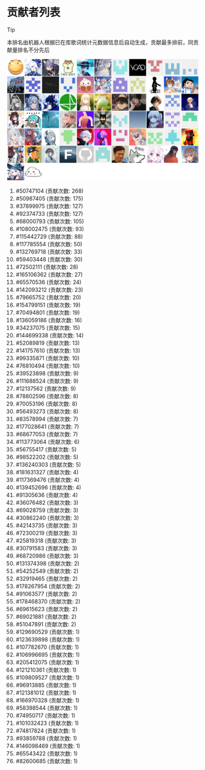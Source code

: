 # 贡献者列表

> [!TIP]
> 本排名由机器人根据已在库歌词统计元数据信息后自动生成，贡献最多排前，同贡献量排名不分先后

![贡献者头像画廊](./CONTRIBUTORS.svg)

1. #50747104 (贡献次数: 268)
2. #50987405 (贡献次数: 175)
3. #37899975 (贡献次数: 127)
4. #92374733 (贡献次数: 127)
5. #68000793 (贡献次数: 105)
6. #108002475 (贡献次数: 93)
7. #115442729 (贡献次数: 88)
8. #117785554 (贡献次数: 50)
9. #132769718 (贡献次数: 33)
10. #59403448 (贡献次数: 30)
11. #72502111 (贡献次数: 28)
12. #165106362 (贡献次数: 27)
13. #65570536 (贡献次数: 24)
14. #142093212 (贡献次数: 23)
15. #79665752 (贡献次数: 20)
16. #154799151 (贡献次数: 19)
17. #70494801 (贡献次数: 19)
18. #136059186 (贡献次数: 16)
19. #34237075 (贡献次数: 15)
20. #144699338 (贡献次数: 14)
21. #52089819 (贡献次数: 13)
22. #141757610 (贡献次数: 13)
23. #99335871 (贡献次数: 10)
24. #76810494 (贡献次数: 10)
25. #39523898 (贡献次数: 9)
26. #111688524 (贡献次数: 9)
27. #12137562 (贡献次数: 9)
28. #78802596 (贡献次数: 8)
29. #70053196 (贡献次数: 8)
30. #56493273 (贡献次数: 8)
31. #83578994 (贡献次数: 7)
32. #177028641 (贡献次数: 7)
33. #68677053 (贡献次数: 7)
34. #113773064 (贡献次数: 6)
35. #56755417 (贡献次数: 5)
36. #98522202 (贡献次数: 5)
37. #136240303 (贡献次数: 5)
38. #181631327 (贡献次数: 4)
39. #117369476 (贡献次数: 4)
40. #139452696 (贡献次数: 4)
41. #91305636 (贡献次数: 4)
42. #36076482 (贡献次数: 3)
43. #69028759 (贡献次数: 3)
44. #30862240 (贡献次数: 3)
45. #42143735 (贡献次数: 3)
46. #72300219 (贡献次数: 3)
47. #25819318 (贡献次数: 3)
48. #30791583 (贡献次数: 3)
49. #68720986 (贡献次数: 3)
50. #131374398 (贡献次数: 2)
51. #54252549 (贡献次数: 2)
52. #32919465 (贡献次数: 2)
53. #178267954 (贡献次数: 2)
54. #91063577 (贡献次数: 2)
55. #178468370 (贡献次数: 2)
56. #69615623 (贡献次数: 2)
57. #69021881 (贡献次数: 2)
58. #51047891 (贡献次数: 2)
59. #129690529 (贡献次数: 1)
60. #123639898 (贡献次数: 1)
61. #107782670 (贡献次数: 1)
62. #106996695 (贡献次数: 1)
63. #205412075 (贡献次数: 1)
64. #121210361 (贡献次数: 1)
65. #109809527 (贡献次数: 1)
66. #96913885 (贡献次数: 1)
67. #121381012 (贡献次数: 1)
68. #166970328 (贡献次数: 1)
69. #58398544 (贡献次数: 1)
70. #74950717 (贡献次数: 1)
71. #101032423 (贡献次数: 1)
72. #74817824 (贡献次数: 1)
73. #93859788 (贡献次数: 1)
74. #146098469 (贡献次数: 1)
75. #65543422 (贡献次数: 1)
76. #82600685 (贡献次数: 1)
